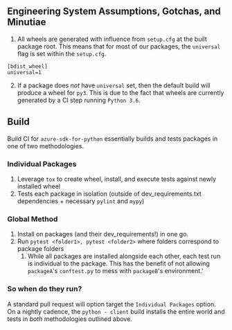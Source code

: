 ## Engineering System Assumptions, Gotchas, and Minutiae

1. All wheels are generated with influence from `setup.cfg` at the built package root. This means that for most of our packages, the `universal` flag is set within the `setup.cfg`.

```
[bdist_wheel]
universal=1
```
2. If a package does _not_ have `universal` set, then the default build will produce a wheel for `py3`. This is due to the fact that wheels are currently generated by a CI step running `Python 3.6`.

## Build

Build CI for `azure-sdk-for-python` essentially builds and tests packages in one of two methodologies.

### Individual Packages
1. Leverage `tox` to create wheel, install, and execute tests against newly installed wheel
2. Tests each package in isolation (outside of dev_requirements.txt dependencies + necessary `pylint` and `mypy`)

### Global Method

1. Install on packages (and their dev_requirements!) in one go.
2. Run `pytest <folder1>, pytest <folder2>` where folders correspond to package folders
    1. While all packages are installed alongside each other, each test run is individual to the package. This has the benefit of not allowing `packageA`'s `conftest.py` to mess with `packageB`'s environment.'

### So when do they run?

A standard pull request will option target the `Individual Packages` option. On a nightly cadence, the `python - client` build installs the entire world and tests in _both_ methodologies outlined above.